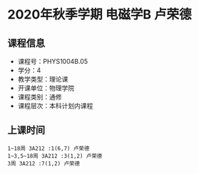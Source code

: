 # 2020年秋季学期 电磁学B 卢荣德






## 课程信息

- 课程号：PHYS1004B.05
- 学分：4
- 教学类型：理论课
- 开课单位：物理学院
- 课程类别：通修
- 课程层次：本科计划内课程

## 上课时间

```
1~18周 3A212 :1(6,7) 卢荣德
1~3,5~18周 3A212 :3(1,2) 卢荣德
3周 3A212 :7(1,2) 卢荣德
```

